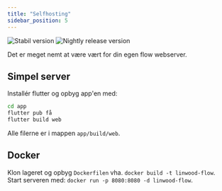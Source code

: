```yaml
---
title: "Selfhosting"
sidebar_position: 5
---
```


![Stabil version](https://img.shields.io/badge/dynamic/yaml?color=c4840d&label=Stable&query=%24.version&url=https%3A%2F%2Fraw.githubusercontent.com%2FLinwoodCloud%2FFlow%2Fstable%2Fapp%2Fpubspec.yaml&style=for-the-badge) ![Nightly release version](https://img.shields.io/badge/dynamic/yaml?color=f7d28c&label=Nightly&query=%24.version&url=https%3A%2F%2Fraw.githubusercontent.com%2FLinwoodCloud%2FFlow%2Fnightly%2Fapp%2Fpubspec.yaml&style=for-the-badge)

Det er meget nemt at være vært for din egen flow webserver.

## Simpel server

Installér flutter og opbyg app'en med:

```bash
cd app
flutter pub få
flutter build web
```

Alle filerne er i mappen `app/build/web`.

## Docker

Klon lageret og opbyg `Dockerfilen` vha. `docker build -t linwood-flow`. Start serveren med: `docker run -p 8080:8080 -d linwood-flow`.
